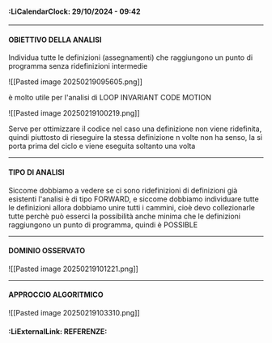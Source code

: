 #### :LiCalendarClock:  29/10/2024 - 09:42

---
#### OBIETTIVO DELLA ANALISI

Individua tutte le definizioni (assegnamenti) che raggiungono un punto di programma senza ridefinizioni intermedie

![[Pasted image 20250219095605.png]]

è molto utile per l'analisi di LOOP INVARIANT CODE MOTION

![[Pasted image 20250219100219.png]]

Serve per ottimizzare il codice nel caso una definizione non viene ridefinita, quindi piuttosto di rieseguire la stessa definizione n volte non ha senso, la si porta prima del ciclo e viene eseguita soltanto una volta

---
#### TIPO DI ANALISI

Siccome dobbiamo a vedere se ci sono ridefinizioni di definizioni già esistenti l'analisi è di tipo FORWARD, e siccome dobbiamo individuare tutte le definizioni allora dobbiamo unire tutti i cammini, cioè devo collezionarle tutte perchè può esserci la possibilità anche minima che le definizioni raggiungono un punto di programma, quindi è POSSIBLE


---
#### DOMINIO OSSERVATO

![[Pasted image 20250219101221.png]]


---
#### APPROCCIO ALGORITMICO

![[Pasted image 20250219103310.png]]


#### :LiExternalLink: REFERENZE:
